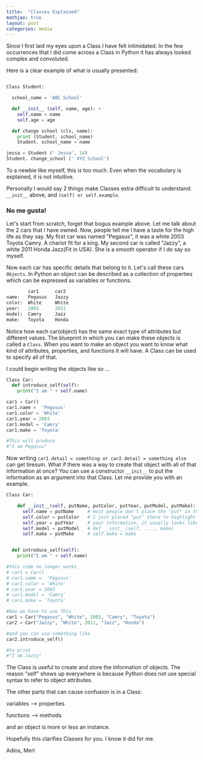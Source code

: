 ```yaml
---
title:  "Classes Explained"
mathjax: true
layout: post
categories: media
---
```



Since I first laid my eyes upon a Class I have felt intimidated. In the few occurrences that I did come across a Class in Python it has always looked complex and convoluted.

Here is a clear example of what is usually presented:


```python

Class Student:

  school_name = 'ABC School'

  def __init__ (self, name, age): +
    self.name = name
    self.age = age

  def change school (cls, name):
    print (Student. school_name)
    Student. school_name = name

jessa = Student (' Jessa', 14)
Student. change_school (' XYZ School')
```

To a newbie like myself, this is too much. Even when the vocabulary is explained, it is not intuitive.

Personally I would say 2 things make Classes extra difficult to understand: `__init__` above, and `(self) or self.example`.


### No me gusta!

Let's start from scratch, forget that bogus example above. Let me talk about the 2 cars that I have owned. Now, people tell me I have a taste for the high life as they say. My first car was named "Pegasus", it was a white 2003 Toyota Camry. A chariot fit for a king. My second car is called "Jazzy", a white 2011 Honda Jazz(Fit in USA). She is a smooth operator if I do say so myself.

Now each car has specific details that belong to it. Let's call these cars `Objects`. In Python an object can be described as a collection of properties which can be expressed as variables or functions.

```python
        car1      car2
name:   Pegasus   Jazzy
color:  White     White
year:   2003      2011
model:  Camry     Jazz
make:   Toyota    Honda

```

Notice how each car(object) has the same exact type of attributes but different values. The blueprint in which you can make these objects is called a `Class`. When you want to make an object you want to know what kind of attributes, properties, and functions it will have. A Class can be used to specify all of that.

I could begin writing the objects like so ...

```python
Class Car:
  def introduce_self(self):
    print("I am " + self.name)

car1 = Car()
car1.name =  'Pegasus'
car1.color = 'White'
car1.year = 2003
car1.model = 'Camry'
car1.make = 'Toyota'

#This will produce
#"I am Pegasus"


```

Now writing `car1.detail = something or car2.detail = something else` can get tiresum. What if there was a way to create that object with all of that information at once? You can use a constructor `__init__` to put the information as an argument into that Class. Let me provide you with an example.


```python
Class Car:

    def __init__(self, putName, putColor, putYear, putModel, putMake):
      self.name = putName     # most people don't place the "put" in their classes
      self.color = putColor   # I just placed "put" there to highlight that is where you place
      self.year = putYear     # your information, it usually looks like:
      self.model = putModel   # def __init__(self, ...., make)
      self.make = putMake     # self.make = make


  def introduce_self(self):
    print("I am " + self.name)

#this code no longer works
# car1 = Car()
# car1.name =  'Pegasus'
# car1.color = 'White'
# car1.year = 2003
# car1.model = 'Camry'
# car1.make = 'Toyota'

#Now we have to use This
car1 = Car("Pegasus", "White", 2003, "Camry", "Toyota")
car2 = Car("Jazzy", "White", 2011, "Jazz", "Honda")

#and you can use something like
car2.introduce_self()

#to print
#"I am Jazzy"

```

The Class is useful to create and store the information of objects. The reason "self" shows up everywhere is because Python does not use special syntax to refer to object attributes.

The other parts that can cause confusion is in a Class:

 variables --> properties

 functions --> methods

 and an object is more or less an instance.

 Hopefully this clarifies Classes for you. I know it did for me.

 Adios,
 Merl
